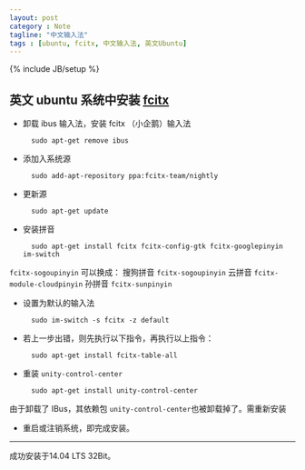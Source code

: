```yaml
---
layout: post
category : Note
tagline: "中文输入法"
tags : [ubuntu, fcitx, 中文输入法, 英文Ubuntu]
---
```

{% include JB/setup %}

## 英文 ubuntu 系统中安装 [fcitx](https://wiki.archlinux.org/index.php/Fcitx_(%E7%AE%80%E4%BD%93%E4%B8%AD%E6%96%87))

- 卸载 ibus 输入法，安装 fcitx （小企鹅）输入法

        sudo apt-get remove ibus

- 添加入系统源

        sudo add-apt-repository ppa:fcitx-team/nightly 

- 更新源

        sudo apt-get update

- 安装拼音

        sudo apt-get install fcitx fcitx-config-gtk fcitx-googlepinyin im-switch

`fcitx-sogoupinyin` 可以换成： 搜狗拼音 `fcitx-sogoupinyin`  云拼音 `fcitx-module-cloudpinyin`  孙拼音 `fcitx-sunpinyin`

- 设置为默认的输入法

        sudo im-switch -s fcitx -z default 

- 若上一步出错，则先执行以下指令，再执行以上指令：

        sudo apt-get install fcitx-table-all

- 重装 `unity-control-center`

        sudo apt-get install unity-control-center

由于卸载了 IBus，其依赖包 `unity-control-center`也被卸载掉了。需重新安装

- 重启或注销系统，即完成安装。

---

成功安装于14.04 LTS 32Bit。

